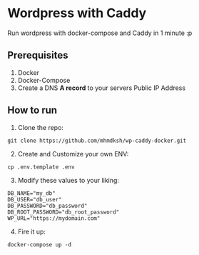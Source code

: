 # Wordpress with Caddy
Run wordpress with docker-compose and Caddy in 1 minute :p
## Prerequisites
1. Docker
2. Docker-Compose
3. Create a DNS **A record** to your servers Public IP Address
## How to run
1. Clone the repo:
```
git clone https://github.com/mhmdksh/wp-caddy-docker.git
```
2. Create and Customize your own ENV:
```
cp .env.template .env
```
3. Modify these values to your liking:
```
DB_NAME="my_db"
DB_USER="db_user"
DB_PASSWORD="db_password"
DB_ROOT_PASSWORD="db_root_password"
WP_URL="https://mydomain.com"
```
4. Fire it up:
```
docker-compose up -d
```
